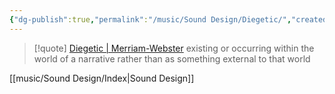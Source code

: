 ```yaml
---
{"dg-publish":true,"permalink":"/music/Sound Design/Diegetic/","created":"2024-02-29T22:19:56.408-06:00","updated":"2024-06-04T15:46:25.000-05:00"}
---
```




> [!quote] [Diegetic | Merriam-Webster](https://www.merriam-webster.com/dictionary/diegetic)
> existing or occurring within the world of a narrative rather than as something external to that world

[[music/Sound Design/Index\|Sound Design]] 